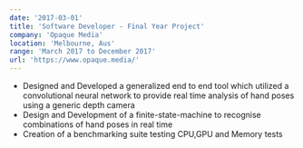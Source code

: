 ```yaml
---
date: '2017-03-01'
title: 'Software Developer - Final Year Project'
company: 'Opaque Media'
location: 'Melbourne, Aus'
range: 'March 2017 to December 2017'
url: 'https://www.opaque.media/'
---
```


- Designed and Developed a generalized end to end tool which utilized a convolutional neural network to provide real time analysis of hand poses using a generic depth camera
- Design and Development of a finite-state-machine to recognise combinations of hand poses in real time
- Creation of a benchmarking suite testing CPU,GPU and Memory tests
